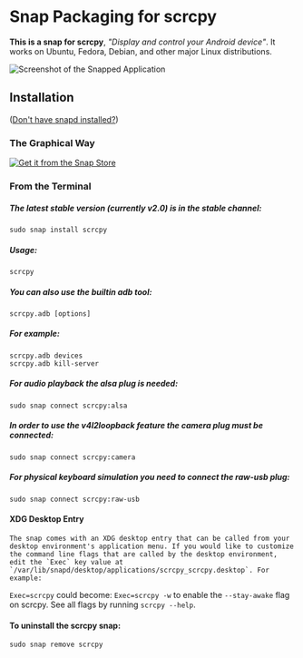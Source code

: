 # Snap Packaging for scrcpy

**This is a snap for scrcpy**, *"Display and control your Android device"*. It works on Ubuntu, Fedora, Debian, and other major Linux distributions.

![Screenshot of the Snapped Application](https://github.com/Genymobile/scrcpy/blob/master/assets/screenshot-debian-600.jpg "Screenshot of the Snapped Application")

## Installation
([Don't have snapd installed?](https://snapcraft.io/docs/core/install))

### The Graphical Way
[![Get it from the Snap Store](https://snapcraft.io/static/images/badges/en/snap-store-black.svg)](https://snapcraft.io/scrcpy)

### From the Terminal
  
##### The latest stable version (currently v2.0) is in the stable channel:
    sudo snap install scrcpy
    
##### Usage:
    scrcpy
##### You can also use the builtin adb tool:
    scrcpy.adb [options]
##### For example:
    scrcpy.adb devices
    scrcpy.adb kill-server
    
##### For audio playback the alsa plug is needed:
    sudo snap connect scrcpy:alsa
    
##### In order to use the v4l2loopback feature the camera plug must be connected:
    sudo snap connect scrcpy:camera
    
##### For physical keyboard simulation you need to connect the raw-usb plug:
    sudo snap connect scrcpy:raw-usb

#### XDG Desktop Entry
    The snap comes with an XDG desktop entry that can be called from your desktop environment's application menu. If you would like to customize the command line flags that are called by the desktop environment, edit the `Exec` key value at `/var/lib/snapd/desktop/applications/scrcpy_scrcpy.desktop`. For example:
`Exec=scrcpy`
could become:
`Exec=scrcpy -w` to enable the `--stay-awake` flag on scrcpy. See all flags by running `scrcpy --help`.
    
#### To uninstall the scrcpy snap:
    sudo snap remove scrcpy
